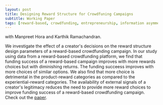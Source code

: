 ```yaml
---
layout: post
title: Designing Reward Structure for Crowdfuning Campaigns
subtitle: Working Paper  
tags: [reward-based, crowdfunding, entrepreneurship, information asymmetry]
---
```


with Manpreet Hora and Karthik Ramachandran.

We investigate the effect of a creator's decisions on the reward structure design parameters of a reward-based crowdfunding campaign. In our study using data from a reward-based crowdfunding platform, we find that funding success of a reward-based campaign improves with more rewards choices but with diminishing returns. The funding succeess improves with more choices of similar options. We also find that more choice is detrimental in the product-reward categories as compared to the experiential-reward categories. The availability of external signals of a creator's legitimacy reduces the need to provide more reward choices to improve funding success of a reward-based crowdfunding campaign. Check out the [paper](https://papers.ssrn.com/sol3/papers.cfm?abstract_id=2962348\\1).
